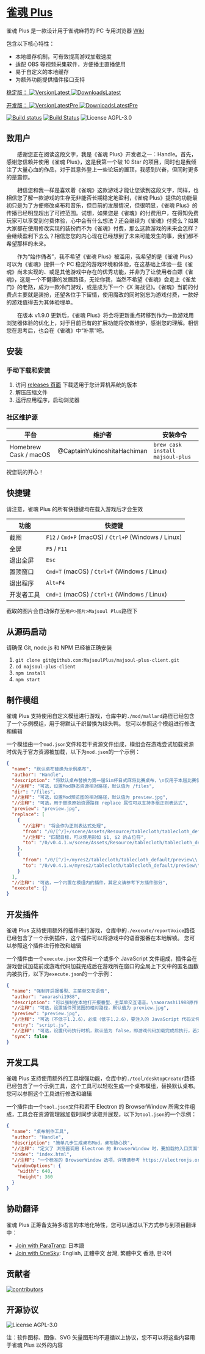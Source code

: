 # [雀魂 Plus](https://github.com/iamapig120/majsoul-plus-client)

雀魂 Plus 是一款设计用于雀魂麻将的 PC 专用浏览器 [Wiki](https://github.com/MajsoulPlus/majsoul-plus-client/wiki)

包含以下核心特性：

- 本地缓存机制，可有效提高游戏加载速度
- 适配 OBS 等视频采集软件，方便播主直播使用
- 易于自定义的本地缓存
- 为额外功能提供插件接口支持

<a href="https://github.com/iamapig120/majsoul-plus-client/releases/latest">稳定版： ![VersionLatest](https://img.shields.io/github/release/MajsoulPlus/majsoul-plus-client.svg)
![DownloadsLatest](https://img.shields.io/github/downloads/iamapig120/majsoul-plus-client/latest/total.svg)</a>

<a href="https://github.com/iamapig120/majsoul-plus-client/releases/">开发版： ![VersionLatestPre](https://img.shields.io/github/release-pre/MajsoulPlus/majsoul-plus-client.svg)
![DownloadsLatestPre](https://img.shields.io/github/downloads-pre/MajsoulPlus/majsoul-plus-client/latest/total.svg)</a>

[![Build status](https://ci.appveyor.com/api/projects/status/cx2hgugjts6ed932/branch/master?svg=true)](https://ci.appveyor.com/project/hyunrealshadow/majsoul-plus-client/branch/master)
[![Build Status](https://travis-ci.com/MajsoulPlus/majsoul-plus-client.svg?branch=master)](https://travis-ci.com/MajsoulPlus/majsoul-plus-client)
![License AGPL-3.0](https://img.shields.io/github/license/iamapig120/majsoul-plus-client.svg)

## 致用户

&emsp;&emsp;感谢您正在阅读这段文字，我是《雀魂 Plus》开发者之一：Handle。首先，感谢您信赖并使用《雀魂 Plus》，这是我第一个破 10 Star 的项目，同时也是我倾注了大量心血的作品，对于其意外登上一些论坛的置顶，我感到兴奋，但同时更多的是震惊。

&emsp;&emsp;相信您和我一样是喜欢着《雀魂》这款游戏才能让您读到这段文字，同样，也相信您了解一款游戏的生存无非能否长期稳定地盈利，《雀魂 Plus》提供的功能最初只是为了方便修改桌布和音乐，但目前的发展情况，但很明显，《雀魂 Plus》的传播已经明显超出了可控范围。试想，如果您是《雀魂》的付费用户，在得知免费玩家可以享受到付费体验，心中会有什么想法？还会继续为《雀魂》付费么？如果大家都在使用修改实现的装扮而不为《雀魂》付费，那么这款游戏的未来会怎样？会继续盈利下去么？相信您您的内心现在已经想到了未来可能发生的事，我们都不希望那样的未来。

&emsp;&emsp;作为“始作俑者”，我不希望《雀魂 Plus》被滥用，我希望的是《雀魂 Plus》可以为《雀魂》提供一个 PC 稳定的游戏环境和体验，在这基础上体验一些《雀魂》尚未实现的、或是其他游戏中存在的优秀功能，并非为了让使用者白嫖《雀魂》，这是一个不健康的发展路径，无论你我，当然不希望《雀魂》会走上《雀龙门》的老路，成为一款冷门游戏，或是成为下一个《X 海战记》。《雀魂》当前的付费点主要就是装扮，还望各位手下留情，使用魔改的同时别忘为游戏付费，一款好的游戏值得去为其体验埋单。

&emsp;&emsp;在版本 v1.9.0 更新后，《雀魂 Plus》将会将更新重点转移到作为一款游戏用浏览器体验的优化上，对于目前已有的扩展功能将仅做维护，感谢您的理解。相信您在思考后，也会在《雀魂》中“补票”吧。

## 安装

### 手动下载和安装

1. 访问 <a href="https://github.com/iamapig120/majsoul-plus-client/releases/latest">releases 页面</a> 下载适用于您计算机系统的版本
2. 解压压缩文件
3. 运行应用程序，启动浏览器

### 社区维护源

| 平台                  | 维护者                      | 安装命令                         |
| --------------------- | --------------------------- | -------------------------------- |
| Homebrew Cask / macOS | @CaptainYukinoshitaHachiman | `brew cask install majsoul-plus` |

祝您玩的开心！

## 快捷键

请注意，雀魂 Plus 的所有快捷键均在载入游戏后才会生效

| 功能       | 快捷键                                               |
| ---------- | ---------------------------------------------------- |
| 截图       | `F12` / `Cmd+P` (macOS) / `Ctrl+P` (Windows / Linux) |
| 全屏       | `F5` / `F11`                                         |
| 退出全屏   | `Esc`                                                |
| 置顶窗口   | `Cmd+T` (macOS) / `Ctrl+T` (Windows / Linux)         |
| 退出程序   | `Alt+F4`                                             |
| 开发者工具 | `Cmd+I` (macOS) / `Ctrl+I` (Windows / Linux)         |

截取的图片会自动保存至`用户>图片>Majsoul Plus`路径下

## 从源码启动

请确保 Git, node.js 和 NPM 已经被正确安装

1. `git clone git@github.com:MajsoulPlus/majsoul-plus-client.git`
2. `cd majsoul-plus-client`
3. `npm install`
4. `npm start`

## 制作模组

雀魂 Plus 支持使用自定义模组进行游戏，仓库中的`./mod/mallard`路径已经包含了一个示例模组，用于将默认千织替换为绿头鸭。
您可以参照这个模组进行修改和编辑

一个模组由一个`mod.json`文件和若干资源文件组成，模组会在游戏尝试加载资源时优先于官方资源被加载，以下为`mod.json`的一个示例：

```json
{
  "name": "默认桌布替换为示例桌布",
  "author": "Handle",
  "description": "将默认桌布替换为第一届Sim杯日式麻将比赛桌布，\n仅用于本届比赛使用。",
  "//注释": "可选，设置Mod静态资源相对路径，默认值为 /files",
  "dir": "/files",
  "//注释": "可选，设置Mod预览图的相对路径，默认值为 preview.jpg",
  "//注释": "可选，用于替换原始资源路径 replace 属性可以支持多组正则表达式",
  "preview": "preview.jpg",
  "replace": [
    {
      "//注释": "将会作为正则表达式处理",
      "from": "/0/[^/]+/scene/Assets/Resource/tablecloth/tablecloth_default/Table_Dif\\.jpg",
      "//注释": "匹配目标，可以使用形如 $1, $2 的占位符",
      "to": "/0/v0.4.1.w/scene/Assets/Resource/tablecloth/tablecloth_default/Table_Dif\\.jpg"
    },
    {
      "from": "/0/[^/]+/myres2/tablecloth/tablecloth_default/preview\\.jpg",
      "to": "/0/v0.4.1.w/myres2/tablecloth/tablecloth_default/preview\\.jpg"
    }
  ],
  "//注释": "可选，一个内置在模组内的插件，其定义请参考下方插件部分",
  "execute": {}
}
```

## 开发插件

雀魂 Plus 支持使用额外的插件进行游戏，仓库中的`./execute/reportVoice`路径已经包含了一个示例插件，这个插件可以将游戏中的语音报番在本地解锁。
您可以参照这个插件进行修改和编辑

一个插件由一个`execute.json`文件和一个或多个 JavaScript 文件组成，插件会在游戏尝试加载前或游戏代码加载完成后在游戏所在窗口的全局上下文中的匿名函数内被执行，以下为`execute.json`的一个示例：

```json
{
  "name": "强制开启报番型、主菜单交互语音",
  "author": "aoarashi1988",
  "description": "可以强制在本地打开报番型、主菜单交互语音。\naoarashi1988原作，Handle修改。",
  "//注释": "可选，设置插件预览图的相对路径，默认值为 preview.jpg",
  "preview": "preview.jpg",
  "//注释": "可选（不低于1.2.6），必填（低于1.2.6），要注入的 JavaScript 代码文件",
  "entry": "script.js",
  "//注释": "可选，设置代码执行时机，默认值为 false，即游戏代码加载完成后执行，若为 true 则会在游戏加载前执行要注入的代码",
  "sync": false
}
```

## 开发工具

雀魂 Plus 支持使用额外的工具增强功能，仓库中的`./tool/desktopCreator`路径已经包含了一个示例工具，这个工具可以轻松生成一个桌布模组，替换默认桌布。
您可以参照这个工具进行修改和编辑

一个插件由一个`tool.json`文件和若干 Electron 的 BrowserWindow 所需文件组成，工具会在资源管理器加载时同步读取并展现，以下为`tool.json`的一个示例：

```json
{
  "name": "桌布制作工具",
  "author": "Handle",
  "description": "简单几步生成桌布Mod，桌布随心换",
  "//注释": "定义了 浏览器调用 Electron 的 BrowserWindow 时，要加载的入口页面",
  "index": "index.html",
  "//注释": "一个标准的 BrowserWindow 选项，详情请参考 https://electronjs.org/docs/api/browser-window#new-browserwindowoptions",
  "windowOptions": {
    "width": 640,
    "height": 360
  }
}
```

## 协助翻译

雀魂 Plus 正筹备支持多语言的本地化特性，您可以通过以下方式参与到项目翻译中：

- [Join with ParaTranz](https://paratranz.cn/projects/196): 日本語
- [Join with OneSky](https://osh1flm.oneskyapp.com/admin/project/dashboard/project/329038): English, 正體中文 台灣, 繁體中文 香港, 한국어

## 贡献者

[![contributors](https://opencollective.com/majsoul-plus-client/contributors.svg?width=890&button=false)](https://github.com/MajsoulPlus/majsoul-plus-client/graphs/contributors)

## 开源协议

![License AGPL-3.0](https://img.shields.io/github/license/iamapig120/majsoul-plus-client.svg)

注：软件图标、图像、SVG 矢量图形均不遵循以上协议，您不可以将这些内容用于雀魂 Plus 以外的内容
